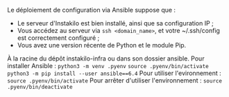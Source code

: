 Le déploiement de configuration via Ansible suppose que :
 - Le serveur d'Instakilo est bien installé, ainsi que sa configuration IP ;
 - Vous accédez au serveur via `ssh <domain_name>`, et votre ~/.ssh/config est correctement configuré ;
 - Vous avez une version récente de Python et le module Pip.

À la racine du dépôt instakilo-infra ou dans son dossier ansible.
Pour installer Ansible :
`python3 -m venv .pyenv`
`source .pyenv/bin/activate`
`python3 -m pip install --user ansible==6.4`
Pour utiliser l'evironnement :
`source .pyenv/bin/activate`
Pour arrêter d'utiliser l'environnement :
`source .pyenv/bin/deactivate`

